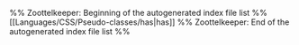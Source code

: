 %% Zoottelkeeper: Beginning of the autogenerated index file list  %%
 [[Languages/CSS/Pseudo-classes/has|has]]
%% Zoottelkeeper: End of the autogenerated index file list  %%
